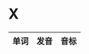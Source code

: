 
# X

| 单词  | 发音 | 音标 |
| :-- | :-- | :-- |

<style lang="css">
audio {
  height: 30px;
}

@media screen and (max-width: 720px){
  audio { 
    width: 20px; 
  } 
}
</style>
